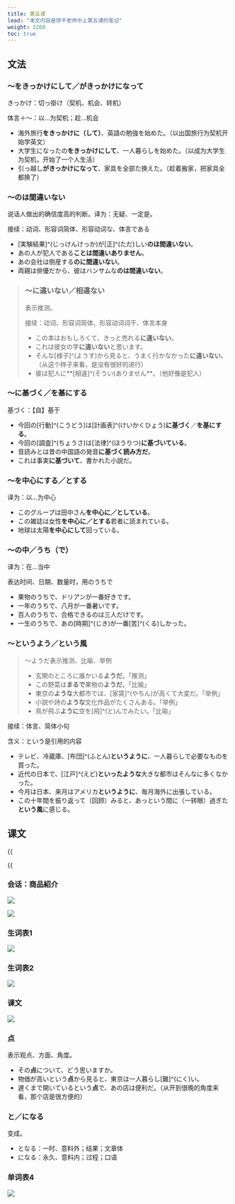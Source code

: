 ```yaml
---
title: 第五课
lead: "本文内容是饼干老师中上第五课的笔记"
weight: 2260
toc: true
---
```


## 文法

### ～をきっかけにして／がきっかけになって

きっかけ：切っ掛け（契机、机会、转机）

体言＋～：以...为契机；趁...机会

- 海外旅行**をきっかけに（して）**、英語の勉強を始めた。（以出国旅行为契机开始学英文）
- 大学生になったの**をきっかけにして**、一人暮らしを始めた。（以成为大学生为契机，开始了一个人生活）
- 引っ越し**がきっかけになって**、家具を全部た换えた。（趁着搬家，把家具全都换了）

### ～のは間違いない

说话人做出的确信度高的判断。译为：无疑、一定是。

接续：动词、形容词简体、形容动词な、体言である

- [実験結果]^(じっけんけっか)が[正]^(ただ)しい**のは間違いない**。
- あの人が犯人である**ことは間違いありません**。
- あの会社は倒産する**のに間違いない**。
- 両親は俳優だから、彼はハンサムな**のは間違いない**。

> ### ～に違いない／相違ない
>
> 表示推测。
>
> 接续：动词、形容词简体、形容动词词干、体言本身
>
> - この本はおもしろくて、きっと売れる**に違いない**。
> - これは彼女の字**に違いない**と思います。
> - そんな[様子]^(ようす)から見ると、うまく行かなかった**に違いない**。（从这个样子来看，是没有很好的进行）
> - 彼は犯人に**[相違]^(そうい)ありません**。（他好像是犯人）

### ～に基づく／を基にする

基づく：【自】基于

- 今回の[行動]^(こうどう)は[計画表]^(けいかくひょう)**に基づく**／**を基にする**。
- 今回の[調査]^(ちょうさ)は[法律]^(ほうりつ)**に基づいている**。
- 音読みとは昔の中国語の発音**に基づく読み方だ**。
- これは事実**に基づいて**、書かれた小説だ。

### ～を中心にする／とする

译为：以...为中心

- このグループは田中さん**を中心に／としている**。
- この雑誌は女性**を中心に／とする**若者に読まれている。
- 地球は太陽**を中心にして**回っている。

### ～の中／うち（で）

译为：在...当中

表达时间、日期、数量时，用のうちで

- 果物のうちで、ドリアンが一番好きです。
- 一年のうちで、八月が一番暑いです。
- 百人のうちで、合格できるのは三人だけです。
- 一生のうちで、あの[時期]^(じき)が一番[苦]^(くる)しかった。

### ～というよう／という風

> ～ようだ表示推测、比喻、举例
>
> - 玄関のところに誰かいる**ようだ**。「推测」
> - この野菜は**まるで**果物の**ようだ**。「比喻」
> - 東京の**ような**大都市では、[家賃]^(やちん)が高くて大変だ。「举例」
> - 小説や詩の**ような**文化作品がたくさんある。「举例」
> - 鳥が飛ぶ**ように**空を[飛]^(と)んでみたい。「比喻」

接续：体言、简体小句

含义：という是引用的内容

- テレビ、冷蔵庫、[布団]^(ふとん)**というように**、一人暮らしで必要なものを買った。
- 近代の日本で、[江戸]^(えど)**といったような**大きな都市はそんなに多くなかった。
- 今月は日本、来月はアメリカ**というように**、毎月海外に出張している。
- この十年間を振り返って（回顾）みると、あっという間に（一转眼）過ぎた**という風**に感じる。

## 课文

{{<audio caption="单词" src="https://tellyouwhat-static-1251995834.cos.ap-chongqing.myqcloud.com/audios/mu/Lesson05.mp3">}}

{{<audio caption="课文" src="https://tellyouwhat-static-1251995834.cos.ap-chongqing.myqcloud.com/audios/mu_kewen/新版标日中级课文（人教版.上册）5-8课/Lesson05.mp3">}}

### 会话：商品紹介

![](https://tellyouwhat-static-1251995834.cos.ap-chongqing.myqcloud.com/images/image-20220619192454007.png)

![](https://tellyouwhat-static-1251995834.cos.ap-chongqing.myqcloud.com/images/image-20220619192534934.png)

### 生词表1

![](https://tellyouwhat-static-1251995834.cos.ap-chongqing.myqcloud.com/images/image-20220619192609061.png)

### 生词表2

![](https://tellyouwhat-static-1251995834.cos.ap-chongqing.myqcloud.com/images/image-20220619192728810.png)

### 课文

![](https://tellyouwhat-static-1251995834.cos.ap-chongqing.myqcloud.com/images/image-20220619233953954.png)

### 点

表示观点、方面、角度。

- その**点**について、どう思いますか。
- 物価が高いという**点**から見ると、東京は一人暮らし[難]^(にく)い。
- 遅くまで開いているという**点**で、あの店は便利だ。（从开到很晚的角度来看，那个店是很方便的）

### と／になる

变成。

- となる：一时、意料外；结果；文章体
- になる：永久、意料内；过程；口语

### 单词表4

![](https://tellyouwhat-static-1251995834.cos.ap-chongqing.myqcloud.com/images/image-20220619234021208.png)
